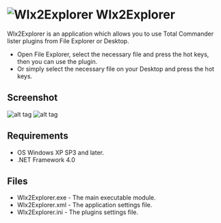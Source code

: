 ![Wlx2Explorer](https://user-images.githubusercontent.com/8102586/68294387-17f6b400-00a1-11ea-8222-49e7817d169b.png) Wlx2Explorer
=============

Wlx2Explorer is an application which allows you to use Total Commander lister plugins from File Explorer or Desktop.

* Open File Explorer, select the necessary file and press the hot keys, then you can use the plugin.
* Or simply select the necessary file on your Desktop and press the hot keys.

Screenshot
------------------

![alt tag](https://user-images.githubusercontent.com/8102586/101646453-9eba5500-3a48-11eb-9442-4ab87d7e3deb.gif)
![alt tag](https://user-images.githubusercontent.com/8102586/115141202-b7182d00-a043-11eb-88c0-1e0257337863.gif)

Requirements
------------------

* OS Windows XP SP3 and later.
* .NET Framework 4.0

Files
------------------

* Wlx2Explorer.exe - The main executable module.
* Wlx2Explorer.xml - The application settings file.
* Wlx2Explorer.ini - The plugins settings file.